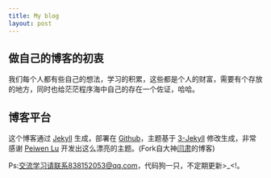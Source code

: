 ```yaml
---
title: My blog
layout: post
---
```


## 做自己的博客的初衷

我们每个人都有些自己的想法，学习的积累，这些都是个人的财富，需要有个存放的地方，同时也给茫茫程序海中自己的存在一个佐证，哈哈。

## 博客平台

这个博客通过 [Jekyll](http://jekyllrb.com/) 生成，部署在 [Github](https://pages.github.com)，主题基于 [3-Jekyll](https://github.com/P233/3-Jekyll) 修改生成，非常感谢 [Peiwen Lu](https://github.com/P233) 开发出这么漂亮的主题。(Fork自大神[闫肃](https://github.com/suyan/suyan.github.io)的博客)

Ps:交流学习请联系838152053@qq.com，代码狗一只，不定期更新>_<!。


